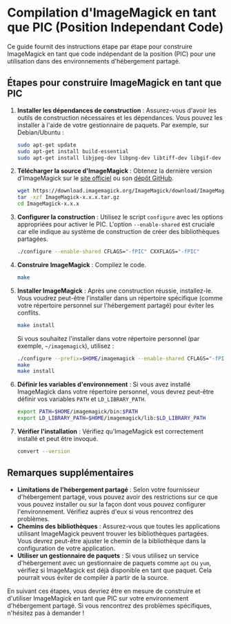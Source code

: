 
# Compilation d'ImageMagick en tant que PIC (Position Independant Code)

Ce guide fournit des instructions étape par étape pour construire ImageMagick en tant que code indépendant de la position (PIC) pour une utilisation dans des environnements d'hébergement partagé.

## Étapes pour construire ImageMagick en tant que PIC

1. **Installer les dépendances de construction** : Assurez-vous d'avoir les outils de construction nécessaires et les dépendances. Vous pouvez les installer à l'aide de votre gestionnaire de paquets. Par exemple, sur Debian/Ubuntu :

   ```bash
   sudo apt-get update
   sudo apt-get install build-essential
   sudo apt-get install libjpeg-dev libpng-dev libtiff-dev libgif-dev
   ```

2. **Télécharger la source d'ImageMagick** : Obtenez la dernière version d'ImageMagick sur le [site officiel](https://imagemagick.org/script/download.php) ou son [dépôt GitHub](https://github.com/ImageMagick/ImageMagick).

   ```bash
   wget https://download.imagemagick.org/ImageMagick/download/ImageMagick-x.x.x.tar.gz
   tar -xzf ImageMagick-x.x.x.tar.gz
   cd ImageMagick-x.x.x
   ```

3. **Configurer la construction** : Utilisez le script `configure` avec les options appropriées pour activer le PIC. L'option `--enable-shared` est cruciale car elle indique au système de construction de créer des bibliothèques partagées.

   ```bash
   ./configure --enable-shared CFLAGS="-fPIC" CXXFLAGS="-fPIC"
   ```

4. **Construire ImageMagick** : Compilez le code.

   ```bash
   make
   ```

5. **Installer ImageMagick** : Après une construction réussie, installez-le. Vous voudrez peut-être l'installer dans un répertoire spécifique (comme votre répertoire personnel sur l'hébergement partagé) pour éviter les conflits.

   ```bash
   make install
   ```

   Si vous souhaitez l'installer dans votre répertoire personnel (par exemple, `~/imagemagick`), utilisez :

   ```bash
   ./configure --prefix=$HOME/imagemagick --enable-shared CFLAGS="-fPIC" CXXFLAGS="-fPIC"
   make
   make install
   ```

6. **Définir les variables d'environnement** : Si vous avez installé ImageMagick dans votre répertoire personnel, vous devrez peut-être définir vos variables `PATH` et `LD_LIBRARY_PATH`.

   ```bash
   export PATH=$HOME/imagemagick/bin:$PATH
   export LD_LIBRARY_PATH=$HOME/imagemagick/lib:$LD_LIBRARY_PATH
   ```

7. **Vérifier l'installation** : Vérifiez qu'ImageMagick est correctement installé et peut être invoqué.

   ```bash
   convert --version
   ```

## Remarques supplémentaires

- **Limitations de l'hébergement partagé** : Selon votre fournisseur d'hébergement partagé, vous pouvez avoir des restrictions sur ce que vous pouvez installer ou sur la façon dont vous pouvez configurer l'environnement. Vérifiez auprès d'eux si vous rencontrez des problèmes.
- **Chemins des bibliothèques** : Assurez-vous que toutes les applications utilisant ImageMagick peuvent trouver les bibliothèques partagées. Vous devrez peut-être ajuster le chemin de la bibliothèque dans la configuration de votre application.
- **Utiliser un gestionnaire de paquets** : Si vous utilisez un service d'hébergement avec un gestionnaire de paquets comme `apt` ou `yum`, vérifiez si ImageMagick est déjà disponible en tant que paquet. Cela pourrait vous éviter de compiler à partir de la source.

En suivant ces étapes, vous devriez être en mesure de construire et d'utiliser ImageMagick en tant que PIC sur votre environnement d'hébergement partagé. Si vous rencontrez des problèmes spécifiques, n'hésitez pas à demander !
